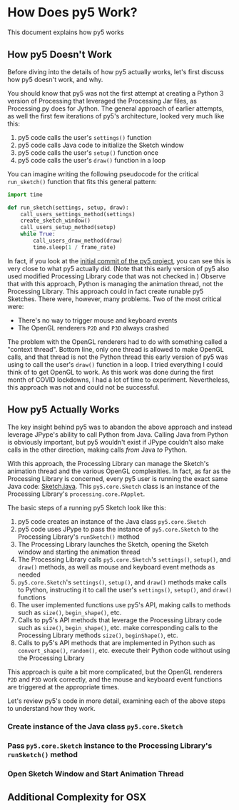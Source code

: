 # How Does py5 Work?

This document explains how py5 works

## How py5 Doesn't Work

Before diving into the details of how py5 actually works, let's first discuss how py5 doesn't work, and why.

You should know that py5 was not the first attempt at creating a Python 3 version of Processing that leveraged the Processing Jar files, as Processing.py does for Jython. The general approach of earlier attempts, as well the first few iterations of py5's architecture, looked very much like this:

1. py5 code calls the user's `settings()` function
2. py5 code calls Java code to initialize the Sketch window
3. py5 code calls the user's `setup()` function once
4. py5 code calls the user's `draw()` function in a loop

You can imagine writing the following pseudocode for the critical `run_sketch()` function that fits this general pattern:

```python
import time

def run_sketch(settings, setup, draw):
    call_users_settings_method(settings)
    create_sketch_window()
    call_users_setup_method(setup)
    while True:
        call_users_draw_method(draw)
        time.sleep(1 / frame_rate)
```

In fact, if you look at the [initial commit of the py5 project](https://github.com/py5coding/py5generator/blob/636712b1c786eee67a6e1cbec9d59d2a25afb0e8/packages/py5generator/py5generator/templates/py5_init_template.py), you can see this is very close to what py5 actually did. (Note that this early version of py5 also used modified Processing Library code that was not checked in.) Observe that with this approach, Python is managing the animation thread, not the Processing Library. This approach could in fact create runable py5 Sketches. There were, however, many problems. Two of the most critical were:

* There's no way to trigger mouse and keyboard events
* The OpenGL renderers `P2D` and `P3D` always crashed

The problem with the OpenGL renderers had to do with something called a "context thread". Bottom line, only one thread is allowed to make OpenGL calls, and that thread is not the Python thread this early version of py5 was using to call the user's `draw()` function in a loop. I tried everything I could think of to get OpenGL to work. As this work was done during the first month of COVID lockdowns, I had a lot of time to experiment. Nevertheless, this approach was not and could not be successful.

## How py5 Actually Works

The key insight behind py5 was to abandon the above approach and instead leverage JPype's ability to call Python from Java. Calling Java from Python is obviously important, but py5 wouldn't exist if JPype couldn't also make calls in the other direction, making calls *from* Java *to* Python.

With this approach, the Processing Library can manage the Sketch's animation thread and the various OpenGL complexities. In fact, as far as the Processing Library is concerned, every py5 user is running the exact same Java code: [Sketch.java](https://github.com/py5coding/py5generator/blob/main/py5_jar/src/main/java/py5/core/Sketch.java). This `py5.core.Sketch` class is an instance of the Processing Library's `processing.core.PApplet`.

The basic steps of a running py5 Sketch look like this:

1. py5 code creates an instance of the Java class `py5.core.Sketch`
2. py5 code uses JPype to pass the instance of `py5.core.Sketch` to the Processing Library's `runSketch()` method
3. The Processing Library launches the Sketch, opening the Sketch window and starting the animation thread
4. The Processing Library calls `py5.core.Sketch`'s `settings()`, `setup()`, and `draw()` methods, as well as mouse and keyboard event methods as needed
5. `py5.core.Sketch`'s `settings()`, `setup()`, and `draw()` methods make calls to Python, instructing it to call the user's `settings()`, `setup()`, and `draw()` functions
6. The user implemented functions use py5's API, making calls to methods such as `size()`, `begin_shape()`, etc.
7. Calls to py5's API methods that leverage the Processing Library code such as `size()`, `begin_shape()`, etc. make corresponding calls to the Processing Library methods `size()`, `beginShape()`, etc.
8. Calls to py5's API methods that are implemented in Python such as `convert_shape()`, `random()`, etc. execute their Python code without using the Processing Library

This approach is quite a bit more complicated, but the OpenGL renderers `P2D` and `P3D` work correctly, and the mouse and keyboard event functions are triggered at the appropriate times.

Let's review py5's code in more detail, examining each of the above steps to understand how they work.

### Create instance of the Java class `py5.core.Sketch`

### Pass `py5.core.Sketch` instance to the Processing Library's `runSketch()` method

### Open Sketch Window and Start Animation Thread

## Additional Complexity for OSX

